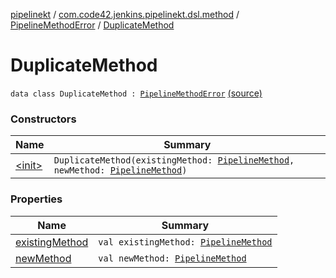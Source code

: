 [pipelinekt](../../../index.md) / [com.code42.jenkins.pipelinekt.dsl.method](../../index.md) / [PipelineMethodError](../index.md) / [DuplicateMethod](./index.md)

# DuplicateMethod

`data class DuplicateMethod : `[`PipelineMethodError`](../index.md) [(source)](https://github.com/code42/pipelinekt/tree/master/dsl/src/main/kotlin/com/code42/jenkins/pipelinekt/dsl/method/PipelineMethodError.kt#L8)

### Constructors

| Name | Summary |
|---|---|
| [&lt;init&gt;](-init-.md) | `DuplicateMethod(existingMethod: `[`PipelineMethod`](../../../com.code42.jenkins.pipelinekt.core.method/-pipeline-method/index.md)`, newMethod: `[`PipelineMethod`](../../../com.code42.jenkins.pipelinekt.core.method/-pipeline-method/index.md)`)` |

### Properties

| Name | Summary |
|---|---|
| [existingMethod](existing-method.md) | `val existingMethod: `[`PipelineMethod`](../../../com.code42.jenkins.pipelinekt.core.method/-pipeline-method/index.md) |
| [newMethod](new-method.md) | `val newMethod: `[`PipelineMethod`](../../../com.code42.jenkins.pipelinekt.core.method/-pipeline-method/index.md) |
